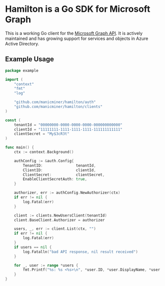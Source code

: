 # Hamilton is a Go SDK for Microsoft Graph

This is a working Go client for the [Microsoft Graph API][ms-graph-docs]. It is actively maintained and has growing support for services and objects in Azure Active Directory.

## Example Usage

```go
package example

import (
	"context"
	"fmt"
	"log"

	"github.com/manicminer/hamilton/auth"
	"github.com/manicminer/hamilton/clients"
)

const (
	tenantId = "00000000-0000-0000-0000-000000000000"
	clientId = "11111111-1111-1111-1111-111111111111"
	clientSecret = "My$3cR3t"
)

func main() {
	ctx := context.Background()

	authConfig := &auth.Config{
		TenantID:               tenantId,
		ClientID:               clientId,
		ClientSecret:           clientSecret,
		EnableClientSecretAuth: true,
	}

	authorizer, err := authConfig.NewAuthorizer(ctx)
	if err != nil {
		log.Fatal(err)
	}

	client := clients.NewUsersClient(tenantId)
	client.BaseClient.Authorizer = authorizer

	users, _, err := client.List(ctx, "")
	if err != nil {
		log.Fatal(err)
	}
	if users == nil {
		log.Fatalln("bad API response, nil result received")
	}

	for _, user := range *users {
		fmt.Printf("%s: %s <%s>\n", *user.ID, *user.DisplayName, *user.Mail)
	}
}
```

[ms-graph-docs]: https://docs.microsoft.com/en-us/graph/overview